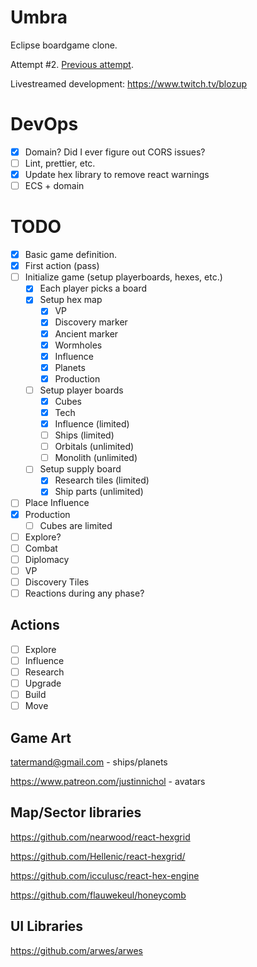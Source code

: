 # Umbra

Eclipse boardgame clone.

Attempt #2. [Previous attempt](https://github.com/nearwood/eclipsed).

Livestreamed development: https://www.twitch.tv/blozup


# DevOps

- [x] Domain? Did I ever figure out CORS issues?
- [ ] Lint, prettier, etc.
- [x] Update hex library to remove react warnings
- [ ] ECS + domain
# TODO

- [x] Basic game definition.
- [x] First action (pass)
- [ ] Initialize game (setup playerboards, hexes, etc.)
  - [x] Each player picks a board
  - [x] Setup hex map
    - [x] VP
    - [x] Discovery marker
    - [x] Ancient marker
    - [x] Wormholes
    - [x] Influence
    - [x] Planets
    - [x] Production
  - [ ] Setup player boards
    - [x] Cubes
    - [x] Tech
    - [x] Influence (limited)
    - [ ] Ships (limited)
    - [ ] Orbitals (unlimited)
    - [ ] Monolith (unlimited)
  - [ ] Setup supply board
    - [x] Research tiles (limited)
    - [x] Ship parts (unlimited)
- [ ] Place Influence
- [x] Production
  - [ ] Cubes are limited
- [ ] Explore?
- [ ] Combat
- [ ] Diplomacy
- [ ] VP
- [ ] Discovery Tiles
- [ ] Reactions during any phase?

## Actions
- [ ] Explore
- [ ] Influence
- [ ] Research
- [ ] Upgrade
- [ ] Build
- [ ] Move

## Game Art

tatermand@gmail.com - ships/planets

https://www.patreon.com/justinnichol - avatars

## Map/Sector libraries

https://github.com/nearwood/react-hexgrid

https://github.com/Hellenic/react-hexgrid/

https://github.com/icculusc/react-hex-engine

https://github.com/flauwekeul/honeycomb

## UI Libraries

https://github.com/arwes/arwes
